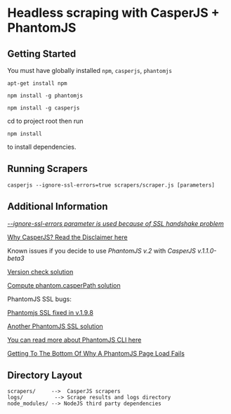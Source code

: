 # Headless scraping with CasperJS + PhantomJS


## Getting Started

You must have globally installed `npm`, `casperjs`, `phantomjs`

`apt-get install npm`

`npm install -g phantomjs`

`npm install -g casperjs`

cd to project root then run

```
npm install
```

to install dependencies.

## Running Scrapers

`casperjs --ignore-ssl-errors=true scrapers/scraper.js [parameters]`


## Additional Information 

*[--ignore-ssl-errors parameter is used because of SSL handshake problem](https://newspaint.wordpress.com/2013/04/25/getting-to-the-bottom-of-why-a-phantomjs-page-load-fails/)*

[Why CasperJS? Read the Disclaimer here](http://stackoverflow.com/a/11228457)

Known issues if you decide to use *PhantomJS v.2* with *CasperJS v.1.1.0-beta3* 

[Version check solution](http://stackoverflow.com/questions/28656768/issues-running-casperjs-with-phantomjs2-0-0-on-mac-yosemite)

[Compute phantom.casperPath solution](https://github.com/n1k0/casperjs/issues/1150)

PhantomJS SSL bugs:

[Phantomjs SSL fixed in v.1.9.8](http://stackoverflow.com/questions/28174204/java-phantomjs-and-selenium-ignore-ssl-errors)

[Another PhantomJS SSL solution](http://stackoverflow.com/questions/12021578/phantomjs-failing-to-open-https-site)

[You can read more about PhantomJS CLI here](http://phantomjs.org/api/command-line.html)

[Getting To The Bottom Of Why A PhantomJS Page Load Fails](https://newspaint.wordpress.com/2013/04/25/getting-to-the-bottom-of-why-a-phantomjs-page-load-fails/)

## Directory Layout

```
scrapers/     -->  CasperJS scrapers
logs/          --> Scrape results and logs directory
node_modules/ --> NodeJS third party dependencies
```
